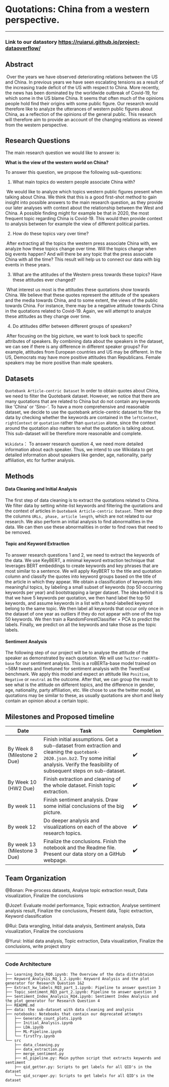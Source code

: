# Quotations: China from a western perspective.

---
### Link to our datastory https://ruiarui.github.io/project-dataoverflow/

## Abstract

​    Over the years we have observed deteriorating relations between the US and China. In previous years we have seen escalating tensions as a result of the increasing trade deficit of the US with respect to China. More recently, the news has been dominated by the worldwide outbreak of Covid-19, for which some in the US blame China. It seems that often much of the opinions people hold find their origins with some public figure. Our research would therefore like to analyze the utterances of western public figures about China, as a reflection of the opinions of the general public. This research will therefore aim to provide an account of the changing relations as viewed from the western perspective. 

## Research Questions

The main research question we would like to answer is:

**What is the view of the western world on China?**

To answer this question, we propose the following sub-questions:

1. What main topics do western people associate China with?

​     We would like to analyze which topics western public figures present when talking about China. We think that this is a good first-shot method to gain insight into possible answers to the main research question, as they provide our later analyses with context about the relationship between the West and China. A possible finding might for example be that in 2020, the most frequent topic regarding China is Covid-19. This would then provide context to analysis between for example the view of different political parties.

2. How do these topics vary over time?

​    After extracting all the topics the western press associate China with, we analyze how these topics change over time. Will the topics change when big events happen? And will there be any topic that the press associate China with all the time?  This result will help us to connect our data with big events in these years.

3. What are the attitudes of the Western press towards these topics? Have these attitudes ever changed?

​    What interest us most is the attitudes these quotations show towards China. We believe that these quotes represent the attitude of the speakers and the media towards China, and to some extent, the views of the public towards China. For instance, there may be a negative attitude towards China in the quotations related to Covid-19. Again, we will attempt to analyze these attitudes as they change over time.

4. Do attitudes differ between different groups of speakers?

​    After focusing on the big picture, we want to look back to specific attributes of speakers. By combining data about the speakers in the dataset, we can see if there is any difference in different speaker groups? For example, attitudes from European countries and US may be different. In the US, Democrats may have more positive attitudes than Republicans. Female speakers may be more positive than male speakers.

## Datasets
` Quotebank Article-centric Dataset ` In order to obtain quotes about China, we need to filter the Quotebank dataset. However, we notice that there are many quotations that are related to China but do not contain any keywords like 'China' or 'Sino-'.  To have a more comprehensive and reasonable dataset, we decide to use the quotebank article-centric dataset to filter the data by checking whether the keywords are contained in the `leftContext`, `rightContext` or `quotation` rather than `quotation` alone, since the context around the quotation also matters to what the quotation is talking about. This sub-dataset will be therefore more reasonable and complete. 

` Wikidata `： To answer research question 4, we need more detailed information about each speaker. Thus, we intend to use Wikidata to get detailed information about speakers like gender, age,  nationality, party affiliation, etc for further analysis.

## Methods

#### Data Cleaning and Initial Analysis 

The first step of data cleaning is to extract the quotations related to China. We filter data by setting white-list keywords and filtering the quotations and the context of  articles in ` Quotebank Article-centric Dataset `. Then we drop the columns ` URLs, phase, article length `, which are not related to our research. We also perform an initial analysis to find abnormalities in the data. We can then use these abnormalities in order to find rows that need to be removed.

#### Topic and Keyword Extraction 

To answer research questions 1 and 2, we need to extract the keywords of the data. We use KeyBERT, a minimal keyword extraction technique that leverages BERT embeddings to create keywords and key phrases that are most similar to a sentence. We will apply KeyBERT to the title and quotation column and classify the quotes into keyword groups based on the title of the article in which they appear. We obtain a classification of keywords into meaningful topics, by labeling a small subset of keywords (top 50 occurring keywords per year) and bootstrapping a larger dataset. The idea behind it is that we have 5 keywords per quotation, we then hand label the top 50 keywords, and assume keywords in a list with a hand-labelled keyword belong to the same topic. We then label all keywords that occur only once in the dataset of one year as outliers if they do not appear with one of the top 50 keywords. We then train a RandomForestClassifier + PCA to predict the labels. Finally, we predict on all the keywords and take those as the topic labels.

#### Sentiment Analysis 

The following step of our project will be to analyse the attitude of the speaker as demonstrated by each quotation. We will use ` Twitter-roBERTa-base ` for our sentiment analysis. This is a roBERTa-base model trained on ~58M tweets and finetuned for sentiment analysis with the TweetEval benchmark. We apply this model and expect an attitude like `Positive`, `Negative` or `neutral` as the outcome.  After that, we can group the result to see what is the attitude on different topics, and the difference in gender, age, nationality, party affiliation, etc. We chose to use the twitter model, as quotations may be similar to these, as usually quotations are short and likely contain an opinion about a certain topic.



## Milestones and Proposed timeline
|  Date |  Task    |  Completion    |
| ---- | ---- | ---- |
|  By Week 8 (Milestone 2 Due)   | Finish initial assumptions. Get a sub-dataset from extraction and cleaning the `quotebank-2020.json.bz2`. Try some initial analysis. Verify the feasibility of subsequent steps on sub-dataset. | :heavy_check_mark: |
|  By Week 10 (HW2 Due)   |   Finish extraction and cleaning of the whole dataset. Finish topic extraction.   |  :heavy_check_mark:  |
|  By week 11    | Finish sentiment analysis. Draw some initial conclusions of the big picture. |  :heavy_check_mark:    |
|  By week 12   | Do deeper analysis and visualizations on each of the above research topics. |   :heavy_check_mark:   |
|  By week 13 (Milestone 3 Due)  |   Finalize the conclusions. Finish the notebook and the Readme file. Present our data story on a GitHub webpage.   |  :heavy_check_mark:    |




## Team Organization
@Bonan: Pre-process datasets, Analyse topic extraction result, Data visualization, Finalize the conclusions

@Jozef: Evaluate model performance, Topic extraction, Analyse sentiment analysis result, Finalize the conclusions, Present data, Topic extraction, Keyword classification

@Rui: Data wrangling, Initial data analysis, Sentiment analysis, Data visualization, Finalize the conclusions

@Yurui: Initial data analysis, Topic extraction, Data visualization, Finalize the conclusions, write project story





---



### Code Architecture
```
├── Learning_Data_RQ0.ipynb: The Overview of the data distrubtaion
├── Keyword_Analysis_RQ_1_2.ipynb: Keyword Analysis and the plot generator for Research Question 1&2
├── Extract_kw_labels_RQ3_part_1.ipynb: Pipeline to answer question 3
├── Topic_sentiment_RQ3_part_2.ipynb: Pipeline to answer question 3
├── Sentiment_Index_Analysis_RQ4.ipynb: Sentiment Index Analysis and the plot generator for Research Question 4
├── README.md
├── data: the sub-dataset with data cleaning and analysis
├── notebooks: Notebooks that contain our deprecated attempts 
│   ├── Generate_count_plots.ipynb
│   ├── Initial_Analysis.ipynb
│   ├── LDA.ipynb
│   ├── ML-Pipeline.ipynb
│   └── firstTry.ipynb
└── src
    ├── data_cleaning.py
    ├── data_extraction.py
    ├── merge_sentiment.py
    ├── ml_pipeline.py: Main python script that extracts keywords and sentiment
    ├── qid_getter.py: Scripts to get labels for all QID's in the dataset
    └── qid_scraper.py: Scripts to get labels for all QID's in the dataset
```
